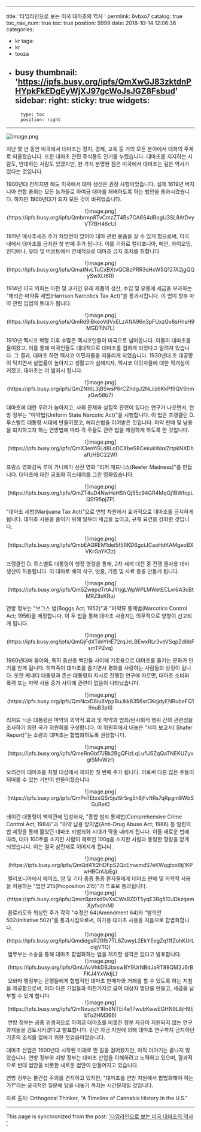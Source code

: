 
---
title: '타임라인으로 보는 미국 대마초의 역사 '
permlink: 6vbxo7
catalog: true
toc_nav_num: true
toc: true
position: 9999
date: 2018-10-14 12:06:36
categories:
- kr
tags:
- kr
- tooza
- busy
thumbnail: 'https://ipfs.busy.org/ipfs/QmXwGJ83zktdnPHYpkFkEDgEyWjXJ97gcWoJsJGZ8Fsbud'
sidebar:
    right:
        sticky: true
widgets:
    -
        type: toc
        position: right
---


![image.png](https://ipfs.busy.org/ipfs/QmXwGJ83zktdnPHYpkFkEDgEyWjXJ97gcWoJsJGZ8Fsbud)

지난 몇 년 동안 미국에서 대마초는 정치, 경제, 교육 등 거의 모든 분야에서 대화의 주제로 떠올랐습니다. 또한 대마초 관련 주식들도 인기를 누렸습니다. 대마초를 지지하는 사람도, 반대하는 사람도 있겠지만, 한 가지 분명한 점은 미국에서 대마초는 깊은 역사가 있다는 것입니다.  

1900년대 전까지만 해도 미국에서 대마 생산은 권장 사항이었습니다. 실제 1619년 버지니아 연합 총회는 모든 농가들로 하여금 대마를 재배하도록 하는 법안을 통과시켰습니다. 하지만 1900년대가 되자 모든 것이 바뀌었습니다. 

<center> 
![image.png](https://ipfs.busy.org/ipfs/Qmbrmp8TvCmzZT4Bv7CA6S4dBogU3SL8AtDvyVT7BH46cU)
</center> 

1911년 매사추세츠 주가 처방전이 있어야 대마 관련 물품을 살 수 있게 함으로써, 미국 내에서 대마초를 금지한 첫 번째 주가 됩니다. 이를 기화로 캘리포니아, 메인, 와이오밍, 인디애나, 유타 및 버몬트에서 연쇄적으로 대마초 금지 조치를 취합니다. 

<center> 
![image.png](https://ipfs.busy.org/ipfs/QmatNvLTuCxBXtvQCBzPRR3sHxW5Q127A2jgQQySwXLt6R)
</center> 

1914년 미국 의회는 아편 및 코카인 유래 제품의 생산, 수입 및 유통에 세금을 부과하는 "해리슨 마약류 세법(Harrison Narcotics Tax Act)"을 통과시킵니다. 이 법이 향후 마약 관련 입법의 토대가 됩니다. 

<center> 
![image.png](https://ipfs.busy.org/ipfs/QmRd9iBkeoVdVxELzANA96n3pFUxzGv8sHhsH9MGDTtN7L)
</center> 

1910년 멕시코 혁명 이후 수많은 멕시코인들이 미국으로 넘어옵니다. 이들이 대마초를 들여왔고, 이를 통해 미국인들도 대대적으로 대마초를 접하게 되었다고 알려져 있습니다. 그 결과, 대마초 하면 멕시코 이민자들을 떠올리게 되었습니다. 1930년대 초 대공황이 닥치면서 실업률이 높아지고 생활고가 심해지자, 멕시코 이민자들에 대한 적개심이 커졌고, 대마초는 더 범죄시 됩니다. 

<center> 
![image.png](https://ipfs.busy.org/ipfs/QmZNt6L3jBSwsP6rCZhdgJ2NLiiz6KkPf9QVShmzGw58b7)
</center> 

대마초에 대한 우려가 높아지고, 사회 문제와 실질적 관련이 있다는 연구가 나오면서,  연방 정부는 "마약법(Uniform State Narcotic Act)"을 시행합니다. 이 법은 프랭클린 D. 루스벨트 대통령 시대에 만들어졌고, 해리슨법을 이어받은 것입니다. 마약 판매 및 남용을 퇴치하고자 하는 연방법에 따라 각 주들도 관련 법을 제정하게 하도록 한 것입니다. 

<center> 
![image.png](https://ipfs.busy.org/ipfs/QmX3enYGLd8LoDCXbeS8CekukWaxZrtpkNXDhafUHBC22W)
</center> 

프랑스 영화감독 루이 가니에가 선전 영화 "리퍼 매드니스(Reefer Madness)"를 만듭니다. 대마초에 대한 공포와 히스테리를 그린 영화였습니다. 

<center> 
![image.png](https://ipfs.busy.org/ipfs/QmZT4uD4NwHeHSfrQj55c94GR4MqGj1BWfcpLQSf95pjZP)
</center> 

"대마초 세법(Marijuana Tax Act)"으로 연방 차원에서 효과적으로 대마초를 금지하게 됩니다. 대마초 사용을 줄이기 위해 일부러 세금을 높이고, 규제 요건을 강화한 것입니다. 

<center> 
![image.png](https://ipfs.busy.org/ipfs/QmbEAQREM1dei5f5RKD6gctJCaoHdKAMgeoBXVKrGaYK2z)
</center> 

프랭클린 D. 루스벨트 대통령이 행정 명령을 통해, 2차 세계 대전 중 전쟁 물자용 대마 생산이 허용됩니다. 이 대마로 배의 삭구, 밧줄, 기름 및 사료 등을 만들게 됩니다. 

<center> 
![image.png](https://ipfs.busy.org/ipfs/QmSZwepdTrtAJYrjgLWpWPLMWetECLvr6A3cBtMRZ9xKRu)
</center> 

연방 정부는 "보그스 법(Boggs Act; 1952)"과 "마약류 통제법(Narcotics Control Act; 1956)을 제정합니다. 이 두 법을 통해 대마초 사용자는 의무적으로 양형이 선고되게 됩니다.  

<center> 
![image.png](https://ipfs.busy.org/ipfs/QmQjFdXTdnYHE72rqJeLBEwxRLr3veVSqpZd6bFsmTPZvq)
</center> 

1960년대에 들어와, 특히 중산층 백인들 사이에 기호용으로 대마초를 즐기는 문화가 인기를 얻게 됩니다. 히피족이 대마초를 즐기면서 평화를 사랑하는 사람들의 상징이 됩니다. 또한 케네디 대통령과 존슨 대통령의 지시로 진행된 연구에 따르면, 대마초 소비와 폭력 또는 마약 사용 증가 사이에 관련이 없음이 나타났습니다. 

<center> 
![image.png](https://ipfs.busy.org/ipfs/QmNcxD8iu8VppBuJkk8356srCKcjdyENRubeFQ19nuB3p6)
</center> 

리처드 닉슨 대통령은 마약의 의약적 효과 및 마약과 범죄/반사회적 행위 간의 관련성을 조사하기 위한 국가 위원회를 구성합니다. 이 위원회에서 내놓은 "샤퍼 보고서( Shafer Report)"는 소량의 대마초는 합법화하도록 권장합니다.  

<center> 
![image.png](https://ipfs.busy.org/ipfs/QmeRnGbf7JBk2BgQFizLqLufUSZqQaTNEKUZyvgiSMvWzr)
</center> 

오리건이 대마초를 처벌 대상에서 제외한 첫 번째 주가 됩니다. 이로써 다른 많은 주들이 뒤따를 수 있는 기반이 만들어졌습니다. 

<center> 
![image.png](https://ipfs.busy.org/ipfs/QmPnTEtxxQSr5jut9r5rg5h8jFvftRs7qRpgm8WbSGuReK)
</center> 

레이건 대통령이 백악관에 입성하자, "종합 범죄 통제법(Comprehensive Crime Control Act; 1984)"과 "마약 남용 방지법(Anti-Drug Abuse Act; 1986) 등 일련의 법 제정을 통해 짧았던 대마초 비범죄화 시대가 막을 내리게 됩니다.  이들 새로운 법에 따라, 대마 100주를 소지한 사람이 헤로인 100g을 소지한 사람과 동일한 형량을 받게 되었습니다. 이는 결국 삼진제로 이어지게 됩니다. 

<center> 
![image.png](https://ipfs.busy.org/ipfs/QmQd41t2HDFpS2QcEmwmdS7eKWqgtxx6tj1KPwHBCnUpEg)
</center> 
﻿
캘리포니아에서 에이즈, 암 및 기타 중증 통증 환자들에게 대마초 판매 및 의학적 사용을 허용하는 "법안 215(Proposition 215)"가 투표로 통과됩니다.  

<center> 
![image.png](https://ipfs.busy.org/ipfs/QmcrBprzkd9vXsCWsRZDT5yqE3Bg512JDkzqemXjyfxdmM)
</center> 
﻿
콜로라도와 워싱턴 주가 각각 "수정안 64(Amendment 64)와 "발의안 502(Initiative 502)"를 통과시킴으로써, 여가용 대마초 사용을 처음으로 합법화합니다.  

<center> 
![image.png](https://ipfs.busy.org/ipfs/QmdidgsR2Rfb7TL6ZuwyL2EkYEegZq11fZohKUrLcigVTQ)
</center> 
﻿
법무부는 소송을 통해 대마초 합법화하는 법을 저지할 생각은 없다고 발표합니다. 

<center> 
![image.png](https://ipfs.busy.org/ipfs/QmUAvVhkDBJbxswBY9UrNBdJaRT89QM2J6rBFKJ4YxWdjL)
</center> 
﻿
오바마 행정부는 은행들에게 합법적인 대마초 판매자와 거래를 할 수 있도록 하는 지침을 제공함으로써, 여타 다른 기업들과 마찬가지로 급여 대상자 명단을 만들고, 세금을 납부할 수 있게 합니다. 

<center> 
![image.png](https://ipfs.busy.org/ipfs/QmNxuqcY1Rn8NTEi4eT7wubKwwEGHN9L8jH9EbTo2HM366)
</center> 
﻿
연방 정부는 공중 위생국으로 하여금 대마초를 비롯한 정부 자금이 지원되지 않는 연구 과제들을 검토시키겠다고 발표합니다. 민간 자금 지원에 의해 대마초 연구까지 금지하던 기존의 조치를 없애기 위한 첫걸음이었습니다. 

대마초 산업은 1600년대 시작된 이래로 먼 길을 걸어왔지만, 아직 이야기는 끝나지 않았습니다. 연방 정부와 지방 정부는 대마초 산업을 이해하려고 노력하고 있으며, 결과적으로 반대 법안을 비롯한 새로운 법안이 만들어지고 있습니다.  

연방 정부는 불간섭 주의를 견지하고 있지만, "대마초를 연방 차원에서 합법화해야 하는가?"라는 궁극적인 질문에 답을 내놓기 까지는 시간문제일 것입니다. 

자료 출처: Orthogonal Thinker, "A Timeline of Cannabis History In the U.S."


- - -

This page is synchronized from the post: ['타임라인으로 보는 미국 대마초의 역사 '](https://steemit.com/@pius.pius/6vbxo7)
